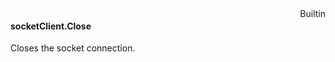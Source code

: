 <div style="float:right"><span class="builtin">Builtin</span></div>

#### socketClient.Close

Closes the socket connection.